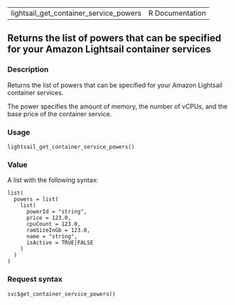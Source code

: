 <table style="width: 100%;">
<tbody>
<tr class="odd">
<td>lightsail_get_container_service_powers</td>
<td style="text-align: right;">R Documentation</td>
</tr>
</tbody>
</table>

## Returns the list of powers that can be specified for your Amazon Lightsail container services

### Description

Returns the list of powers that can be specified for your Amazon
Lightsail container services.

The power specifies the amount of memory, the number of vCPUs, and the
base price of the container service.

### Usage

    lightsail_get_container_service_powers()

### Value

A list with the following syntax:

    list(
      powers = list(
        list(
          powerId = "string",
          price = 123.0,
          cpuCount = 123.0,
          ramSizeInGb = 123.0,
          name = "string",
          isActive = TRUE|FALSE
        )
      )
    )

### Request syntax

    svc$get_container_service_powers()
